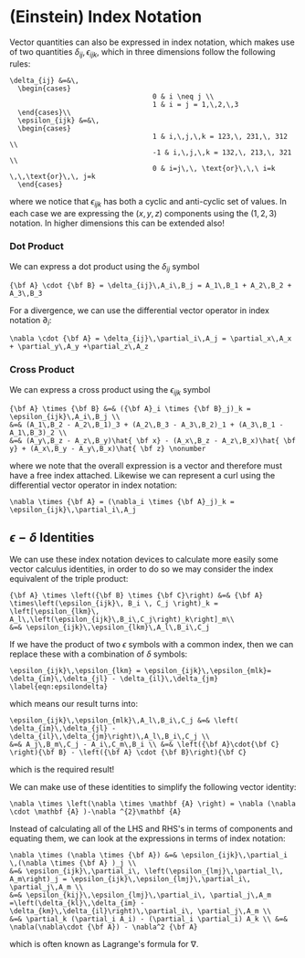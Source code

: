 # (Einstein) Index Notation

Vector quantities can also be expressed in index notation, which makes use of two quantities $\delta_{ij},\, \epsilon_{ijk}$, which in three dimensions follow the following rules:
```{math}
\delta_{ij} &=&\,
  \begin{cases}
                                   0 & i \neq j \\
                                   1 & i = j = 1,\,2,\,3
  \end{cases}\\
  \epsilon_{ijk} &=&\, 
  \begin{cases}
                                   1 & i,\,j,\,k = 123,\, 231,\, 312 \\
                                   -1 & i,\,j,\,k = 132,\, 213,\, 321 \\
                                   0 & i=j\,\, \text{or}\,\,\ i=k \,\,\text{or}\,\, j=k
  \end{cases}
```
where we notice that $\epsilon_{ijk}$ has both a cyclic and anti-cyclic set of values.  In each case we are expressing the $(x,\,y,\,z)$ components using the 
$(1,\,2,\,3)$ notation.  In higher dimensions this can be extended also! 

### Dot Product
We can express a dot product using the $\delta_{ij}$ symbol
```{math}
{\bf A} \cdot {\bf B} = \delta_{ij}\,A_i\,B_j = A_1\,B_1 + A_2\,B_2 + A_3\,B_3 
```
For a divergence, we can use the differential vector operator in index notation $\partial_i$:
```{math}
\nabla \cdot {\bf A} = \delta_{ij}\,\partial_i\,A_j = \partial_x\,A_x + \partial_y\,A_y +\partial_z\,A_z 
```

### Cross Product
We can express a cross product using the $\epsilon_{ijk}$ symbol
```{math}
{\bf A} \times {\bf B} &=& ({\bf A}_i \times {\bf B}_j)_k = \epsilon_{ijk}\,A_i\,B_j \\
&=& (A_1\,B_2 - A_2\,B_1)_3 + (A_2\,B_3 - A_3\,B_2)_1 + (A_3\,B_1 - A_1\,B_3)_2 \\
&=& (A_y\,B_z - A_z\,B_y)\hat{ \bf x} - (A_x\,B_z - A_z\,B_x)\hat{ \bf y} + (A_x\,B_y - A_y\,B_x)\hat{ \bf z} \nonumber
```
where we note that the overall expression is a vector and therefore must have a free index attached.  Likewise we can represent a curl using the 
differential vector operator in index notation:
```{math}
\nabla \times {\bf A} = (\nabla_i \times {\bf A}_j)_k =  \epsilon_{ijk}\,\partial_i\,A_j 
```

## $\epsilon-\delta$ Identities
We can use these index notation devices to calculate more easily some vector calculus identities, in order to do so we may consider the index equivalent of the triple product:
```{math}
{\bf A} \times \left({\bf B} \times {\bf C}\right) &=& {\bf A} \times\left(\epsilon_{ijk}\, B_i \, C_j \right)_k = \left[\epsilon_{lkm}\, A_l\,\left(\epsilon_{ijk}\,B_i\,C_j\right)_k\right]_m\\ 
&=& \epsilon_{ijk}\,\epsilon_{lkm}\,A_l\,B_i\,C_j 
```
If we have the product of two $\epsilon$ symbols with a common index, then we can replace these with a combination of $\delta$ symbols:
```{math}
\epsilon_{ijk}\,\epsilon_{lkm} = \epsilon_{ijk}\,\epsilon_{mlk}= \delta_{im}\,\delta_{jl} - \delta_{il}\,\delta_{jm} \label{eqn:epsilondelta}
```
which means our result turns into:
```{math}
\epsilon_{ijk}\,\epsilon_{mlk}\,A_l\,B_i\,C_j &=& \left( \delta_{im}\,\delta_{jl} - \delta_{il}\,\delta_{jm}\right)\,A_l\,B_i\,C_j \\ 
&=& A_j\,B_m\,C_j - A_i\,C_m\,B_i \\ &=& \left({\bf A}\cdot{\bf C} \right){\bf B} - \left({\bf A} \cdot {\bf B}\right){\bf C}
```
which is the required result!

We can make use of these identities to simplify the following vector identity:
```{math}
\nabla \times \left(\nabla \times \mathbf {A} \right) = \nabla (\nabla \cdot \mathbf {A} )-\nabla ^{2}\mathbf {A} 
```
Instead of calculating all of the LHS and RHS's in terms of components and equating them, we can look at the expressions in terms of index notation:
```{math}
\nabla \times (\nabla \times {\bf A}) &=& \epsilon_{ijk}\,\partial_i  \,(\nabla \times {\bf A} )_j \\ 
&=& \epsilon_{ijk}\,\partial_i\, \left(\epsilon_{lmj}\,\partial_l\, A_m\right)_j = \epsilon_{ijk}\,\epsilon_{lmj}\,\partial_i\, \partial_j\,A_m \\ 
&=& \epsilon_{kij}\,\epsilon_{lmj}\,\partial_i\, \partial_j\,A_m =\left(\delta_{kl}\,\delta_{im} - \delta_{km}\,\delta_{il}\right)\,\partial_i\, \partial_j\,A_m \\ 
&=& \partial_k (\partial_i A_i) - (\partial_i \partial_i) A_k \\ &=& \nabla(\nabla\cdot {\bf A}) - \nabla^2 {\bf A}
``` 
which is often known as Lagrange's formula for $\nabla$.

